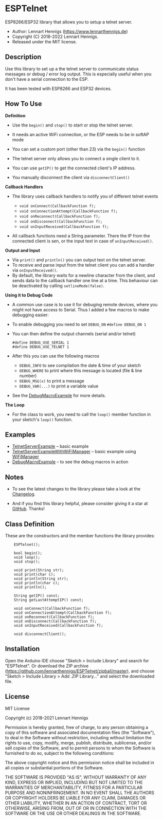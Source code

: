 ESPTelnet
=========

ESP8266/ESP32 library that allows you to setup a telnet server.

* Author: Lennart Hennigs (https://www.lennarthennigs.de)
* Copyright (C) 2018-2022 Lennart Hennigs.
* Released under the MIT license.

Description
-----------
Use this library to set up a the telnet server to communicate status messages or debug / error log output. This is especially useful when you don't have a serial connection to the ESP.

It has been tested with ESP8266 and ESP32 devices.

How To Use
----------

__Definition__
- Use the `begin()` and `stop()` to start or stop the telnet server. 
- It needs an active WiFi connection, or the ESP needs to be in softAP mode
- You can set a custom port (other than 23) via the `begin()` function

- The telnet server only allows you to connect a single client to it. 
- You can use `getIP()` to get the connected client's IP address.
- You manually disconnect the client via `disconnectClient()`

__Callback Handlers__
- The library uses callback handlers to notify you of different telnet events
  - ```void onConnect(CallbackFunction f);```
  - ```void onConnectionAttempt(CallbackFunction f);```
  - ```void onReconnect(CallbackFunction f);```
  - ```void onDisconnect(CallbackFunction f);```
  - ```void onInputReceived(CallbackFunction f);```

- All callback functions need a String parameter. There the IP from the connected client is sen, or the input text in case of `onInputReceived()`.

__Output and Input__
- Via `print()` and `println()` you can output text on the telnet server.
- To receive and parse input from the telnet client you can add a handler via `onInputReceived()`.
- By default, the library waits for a newline character from the client, and sends data to the callback handler one line at a time. This behaviour can be deactivated by calling `setlineMode(false)`.

__Using it to Debug Code__    
- A common use case is to use it for debuging remote devices, where you might not have access to Serial. Thus I added a few macros to make debugging easier:

- To enable debugging you need to set `DEBUG_ON`
  ```#define DEBUG_ON 1```
- You can then define the output channels (serial and/or telnet)
  ```
  #define DEBUG_USE_SERIAL 1
  #define DEBUG_USE_TELNET 1
  ```

- After this you can use the following macros
  - `DEBUG_INFO` to see compilation the date & time of your sketch
  - `DEBUG_WHERE` to print where this message is located (file & line number)
  - `DEBUG_MSG(x)` to print a message
  - `DEBUG_VAR(...)` to print a variable value

- See the [DebugMacroExample](https://github.com/LennartHennigs/ESPTelnet/blob/master/examples/DebugMacroExample/DebugMacroExample.ino) for more details.

__The Loop__    
- For the class to work, you need to call the `loop()` member function in your sketch's `loop()` function. 


Examples
--------
- [TelnetServerExample](https://github.com/LennartHennigs/ESPTelnet/blob/master/examples/TelnetServerExample/TelnetServerExample.ino) – basic example
- [TelnetServerExampleWithWiFiManager](https://github.com/LennartHennigs/ESPTelnet/blob/master/examples/TelnetServerWithWiFiManager/TelnetServerWithWiFiManager.ino) – basic example using [WiFiManager](https://github.com/tzapu/WiFiManager)
- [DebugMacroExample](https://github.com/LennartHennigs/ESPTelnet/blob/master/examples/DebugMacroExample/TelnetServerExample.ino) – to see the debug macros in action
 
Notes
-----

- To see the latest changes to the library please take a look at the [Changelog](https://github.com/LennartHennigs/ESPTelnet/blob/master/CHANGELOG.md).
 
- And if you find this library helpful, please consider giving it a star at [GitHub](https://github.com/LennartHennigs/ESPTelnet). Thanks!


Class Definition
----------------
These are the constructors and the member functions the library provides:

```
    ESPTelnet();

    bool begin();
    void loop();
    void stop();

    void print(String str);
    void print(char c);
    void println(String str);
    void println(char c);
    void println();

    String getIP() const;
    String getLastAttemptIP() const;
    
    void onConnect(CallbackFunction f);
    void onConnectionAttempt(CallbackFunction f);
    void onReconnect(CallbackFunction f);
    void onDisconnect(CallbackFunction f);
    void onInputReceived(CallbackFunction f);

    void disconnectClient();
```



Installation
------------
Open the Arduino IDE choose "Sketch > Include Library" and search for "ESPTelnet". 
Or download the ZIP archive (https://github.com/lennarthennigs/ESPTelnet/zipball/master), and choose "Sketch > Include Library > Add .ZIP Library..." and select the downloaded file.


License
-------

MIT License

Copyright (c) 2018-2021 Lennart Hennigs

Permission is hereby granted, free of charge, to any person obtaining a copy
of this software and associated documentation files (the "Software"), to deal
in the Software without restriction, including without limitation the rights
to use, copy, modify, merge, publish, distribute, sublicense, and/or sell
copies of the Software, and to permit persons to whom the Software is
furnished to do so, subject to the following conditions:

The above copyright notice and this permission notice shall be included in all
copies or substantial portions of the Software.

THE SOFTWARE IS PROVIDED "AS IS", WITHOUT WARRANTY OF ANY KIND, EXPRESS OR
IMPLIED, INCLUDING BUT NOT LIMITED TO THE WARRANTIES OF MERCHANTABILITY,
FITNESS FOR A PARTICULAR PURPOSE AND NONINFRINGEMENT. IN NO EVENT SHALL THE
AUTHORS OR COPYRIGHT HOLDERS BE LIABLE FOR ANY CLAIM, DAMAGES OR OTHER
LIABILITY, WHETHER IN AN ACTION OF CONTRACT, TORT OR OTHERWISE, ARISING FROM,
OUT OF OR IN CONNECTION WITH THE SOFTWARE OR THE USE OR OTHER DEALINGS IN THE
SOFTWARE.
